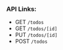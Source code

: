 <h3>API Links:</h3>

<ul>
  <li>GET <code>/todos</code></li>
  <li>GET <code>/todos/[id]</code></li>
  <li>PUT <code>/todos/[id]</code></li>
  <li>POST <code>/todos</code></li>
 </ul>

